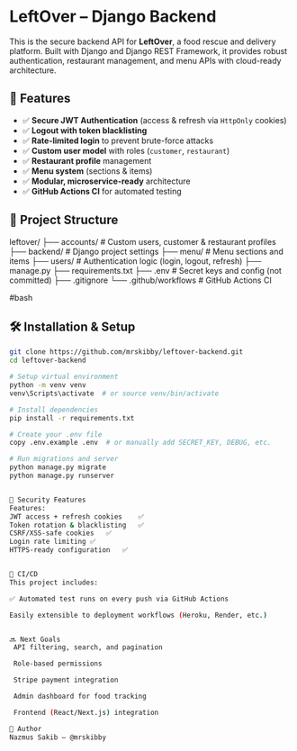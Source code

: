 # LeftOver – Django Backend

This is the secure backend API for **LeftOver**, a food rescue and delivery platform. Built with Django and Django REST Framework, it provides robust authentication, restaurant management, and menu APIs with cloud-ready architecture.


## 🚀 Features

- ✅ **Secure JWT Authentication** (access & refresh via `HttpOnly` cookies)
- ✅ **Logout with token blacklisting**
- ✅ **Rate-limited login** to prevent brute-force attacks
- ✅ **Custom user model** with roles (`customer`, `restaurant`)
- ✅ **Restaurant profile** management
- ✅ **Menu system** (sections & items)
- ✅ **Modular, microservice-ready** architecture
- ✅ **GitHub Actions CI** for automated testing

## 📂 Project Structure

leftover/
├── accounts/ # Custom users, customer & restaurant profiles
├── backend/ # Django project settings
├── menu/ # Menu sections and items
├── users/ # Authentication logic (login, logout, refresh)
├── manage.py
├── requirements.txt
├── .env # Secret keys and config (not committed)
├── .gitignore
└── .github/workflows # GitHub Actions CI

#bash

## 🛠️ Installation & Setup

```bash
git clone https://github.com/mrskibby/leftover-backend.git
cd leftover-backend

# Setup virtual environment
python -m venv venv
venv\Scripts\activate  # or source venv/bin/activate

# Install dependencies
pip install -r requirements.txt

# Create your .env file
copy .env.example .env  # or manually add SECRET_KEY, DEBUG, etc.

# Run migrations and server
python manage.py migrate
python manage.py runserver


🔐 Security Features
Features:
JWT access + refresh cookies	✅
Token rotation & blacklisting	✅
CSRF/XSS-safe cookies	✅
Login rate limiting	✅
HTTPS-ready configuration	✅


🧪 CI/CD
This project includes:

✅ Automated test runs on every push via GitHub Actions

Easily extensible to deployment workflows (Heroku, Render, etc.)


🔜 Next Goals
 API filtering, search, and pagination

 Role-based permissions

 Stripe payment integration

 Admin dashboard for food tracking

 Frontend (React/Next.js) integration

👤 Author
Nazmus Sakib – @mrskibby

